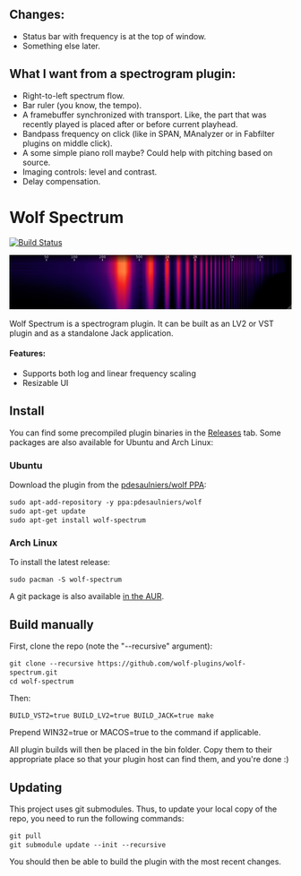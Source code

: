 ## Changes:
- Status bar with frequency is at the top of window.
- Something else later.

## What I want from a spectrogram plugin:
- Right-to-left spectrum flow.
- Bar ruler (you know, the tempo).
- A framebuffer synchronized with transport. Like, the part that was recently played is placed after or before current playhead.
- Bandpass frequency on click (like in SPAN, MAnalyzer or in Fabfilter plugins on middle click).
- A some simple piano roll maybe? Could help with pitching based on source.
- Imaging controls: level and contrast.
- Delay compensation.

# Wolf Spectrum
[![Build Status](https://img.shields.io/github/workflow/status/wolf-plugins/wolf-spectrum/Wolf%20Spectrum%20CI.svg?logo=github)](https://github.com/wolf-plugins/wolf-spectrum/actions?query=workflow%3A%22Wolf+Spectrum+CI%22)

![Wolf Spectrum](https://raw.githubusercontent.com/wolf-plugins/wolf-spectrum/master/src/Screenshot.png)

Wolf Spectrum is a spectrogram plugin. It can be built as an LV2 or VST plugin and as a standalone Jack application.

#### Features:
* Supports both log and linear frequency scaling
* Resizable UI

## Install

You can find some precompiled plugin binaries in the [Releases](https://github.com/wolf-plugins/wolf-spectrum/releases) tab. Some packages are also available for Ubuntu and Arch Linux:

### Ubuntu
Download the plugin from the [pdesaulniers/wolf PPA](https://launchpad.net/~pdesaulniers/+archive/ubuntu/wolf):
```
sudo apt-add-repository -y ppa:pdesaulniers/wolf
sudo apt-get update
sudo apt-get install wolf-spectrum
```
### Arch Linux
To install the latest release:
```
sudo pacman -S wolf-spectrum
```
A git package is also available [in the AUR](https://aur.archlinux.org/packages/wolf-spectrum-git/). 

## Build manually

First, clone the repo (note the "--recursive" argument):

```
git clone --recursive https://github.com/wolf-plugins/wolf-spectrum.git
cd wolf-spectrum
```

Then:

```
BUILD_VST2=true BUILD_LV2=true BUILD_JACK=true make
```

Prepend WIN32=true or MACOS=true to the command if applicable.

All plugin builds will then be placed in the bin folder. Copy them to their appropriate place so that your plugin host can find them, and you're done :)

## Updating

This project uses git submodules. Thus, to update your local copy of the repo, you need to run the following commands:
```
git pull
git submodule update --init --recursive
```
You should then be able to build the plugin with the most recent changes.
